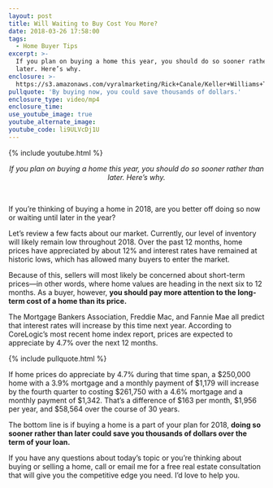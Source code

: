 ```yaml
---
layout: post
title: Will Waiting to Buy Cost You More?
date: 2018-03-26 17:58:00
tags:
  - Home Buyer Tips
excerpt: >-
  If you plan on buying a home this year, you should do so sooner rather than
  later. Here’s why.
enclosure: >-
  https://s3.amazonaws.com/vyralmarketing/Rick+Canale/Keller+Williams+The+Costs+of+Waiting+to+Buy+Until+Later.mp4
pullquote: 'By buying now, you could save thousands of dollars.'
enclosure_type: video/mp4
enclosure_time:
use_youtube_image: true
youtube_alternate_image:
youtube_code: li9ULVcDj1U
---
```


{% include youtube.html %}

<center><em>If you plan on buying a home this year, you should do so sooner rather than later. Here&rsquo;s why.</em></center>

&nbsp;

If you’re thinking of buying a home in 2018, are you better off doing so now or waiting until later in the year?

Let’s review a few facts about our market. Currently, our level of inventory will likely remain low throughout 2018. Over the past 12 months, home prices have appreciated by about 12% and interest rates have remained at historic lows, which has allowed many buyers to enter the market.

Because of this, sellers will most likely be concerned about short-term prices—in other words, where home values are heading in the next six to 12 months. As a buyer, however, **you should pay more attention to the long-term cost of a home than its price.**

The Mortgage Bankers Association, Freddie Mac, and Fannie Mae all predict that interest rates will increase by this time next year. According to CoreLogic’s most recent home index report, prices are expected to appreciate by 4.7% over the next 12 months.

{% include pullquote.html %}

If home prices do appreciate by 4.7% during that time span, a $250,000 home with a 3.9% mortgage and a monthly payment of $1,179 will increase by the fourth quarter to costing $261,750 with a 4.6% mortgage and a monthly payment of $1,342. That’s a difference of $163 per month, $1,956 per year, and $58,564 over the course of 30 years.

The bottom line is if buying a home is a part of your plan for 2018, **doing so sooner rather than later could save you thousands of dollars over the term of your loan.**

If you have any questions about today’s topic or you’re thinking about buying or selling a home, call or email me for a free real estate consultation that will give you the competitive edge you need. I’d love to help you.